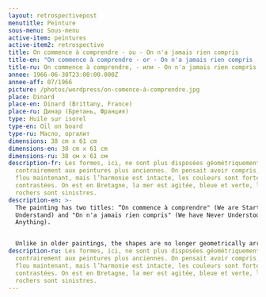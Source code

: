 ```yaml
---
layout: retrospectivepost
menutitle: Peinture
sous-menu: Sous-menu
active-item: peintures
active-item2: retrospective
title: On commence à comprendre - ou - On n'a jamais rien compris
title-en: "On commence à comprendre - or - On n'a jamais rien compris  "
title-ru: On commence à comprendre, - или - On n'a jamais rien compris
annee: 1966-06-30T23:00:00.000Z
annee-aff: 07/1966
picture: /photos/wordpress/on-comence-à-comprendre.jpg
place: Dinard
place-en: Dinard (Brittany, France)
place-ru: Динар (Бретань, Франция)
type: Huile sur isorel
type-en: Oil on board
type-ru: Масло, оргалит
dimensions: 38 cm x 61 cm
dimensions-en: 38 cm x 61 cm
dimensions-ru: 38 см x 61 см
description-fr: Les formes, ici, ne sont plus disposées géométriquement -
  contrairement aux peintures plus anciennes. On pensait avoir compris, tout est
  flou maintenant, mais l’harmonie est intacte, les couleurs sont fortes et
  contrastées. On est en Bretagne, la mer est agitée, bleue et verte, les
  rochers sont sinistres.
description-en: >-
  The painting has two titles: “On commence à comprendre" (We are Starting to
  Understand) and "On n'a jamais rien compris" (We have Never Understood
  Anything).


  Unlike in older paintings, the shapes are no longer geometrically arranged. We thought we understood, now everything is blurred, but the harmony is intact, the colors are strong and contrasting. We are in Brittany, the sea is rough, blue and green, the rocks are evil.
description-ru: Les formes, ici, ne sont plus disposées géométriquement -
  contrairement aux peintures plus anciennes. On pensait avoir compris, tout est
  flou maintenant, mais l’harmonie est intacte, les couleurs sont fortes et
  contrastées. On est en Bretagne, la mer est agitée, bleue et verte, les
  rochers sont sinistres.
---
```

